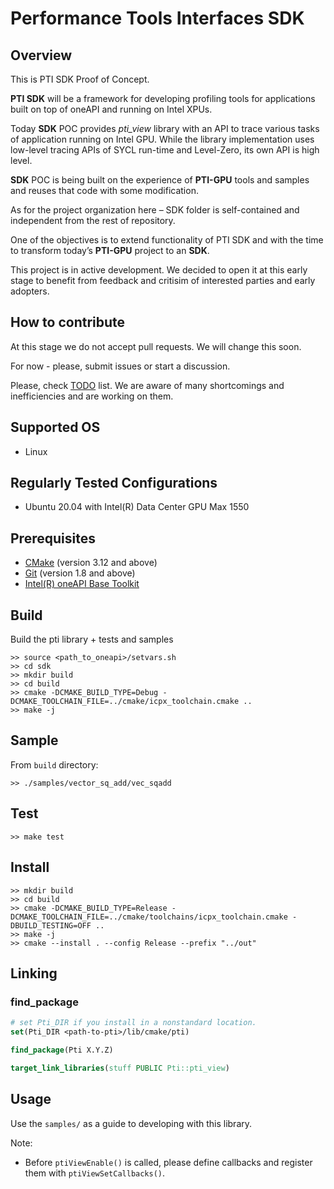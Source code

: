 # Performance Tools Interfaces SDK 

## Overview

This is PTI SDK Proof of Concept.

**PTI SDK** will be a framework for developing profiling tools for applications built on top of oneAPI and running on Intel XPUs. 

Today **SDK** POC provides *pti_view* library with an API to trace various tasks of application running on Intel GPU. While the library implementation uses low-level tracing APIs of SYCL run-time and Level-Zero, its own API is  high level. 

**SDK** POC is being built on the experience of **PTI-GPU** tools and samples and reuses that code with some modification. 

As for the project organization here – SDK folder is self-contained and independent from the rest of repository. 

One of the objectives is to extend functionality of PTI SDK and with the time to transform today’s **PTI-GPU** project to an **SDK**. 


This project is in active development. We decided to open it at this early stage to benefit from feedback and critisim of interested parties and early adopters.

## How to contribute 

At this stage we do not accept pull requests. We will change this soon. 

For now - please, submit issues or start a discussion. 

Please, check [TODO](TODO.md) list. We are aware of many shortcomings and inefficiencies and are working on them. 

## Supported OS

- Linux

## Regularly Tested Configurations

- Ubuntu 20.04 with Intel(R) Data Center GPU Max 1550

## Prerequisites 

- [CMake](https://cmake.org/) (version 3.12 and above)
- [Git](https://git-scm.com/) (version 1.8 and above)
- [Intel(R) oneAPI Base Toolkit](https://software.intel.com/content/www/us/en/develop/tools/oneapi/base-toolkit.html)

## Build

Build the pti library + tests and samples 

```console
>> source <path_to_oneapi>/setvars.sh
>> cd sdk
>> mkdir build
>> cd build
>> cmake -DCMAKE_BUILD_TYPE=Debug -DCMAKE_TOOLCHAIN_FILE=../cmake/icpx_toolchain.cmake ..
>> make -j
```

## Sample

From `build` directory:

```console
>> ./samples/vector_sq_add/vec_sqadd
```

## Test

```console
>> make test
```

## Install

```console
>> mkdir build
>> cd build
>> cmake -DCMAKE_BUILD_TYPE=Release -DCMAKE_TOOLCHAIN_FILE=../cmake/toolchains/icpx_toolchain.cmake -DBUILD_TESTING=OFF ..
>> make -j
>> cmake --install . --config Release --prefix "../out"
```

## Linking

### find_package

```cmake
# set Pti_DIR if you install in a nonstandard location.
set(Pti_DIR <path-to-pti>/lib/cmake/pti)

find_package(Pti X.Y.Z)

target_link_libraries(stuff PUBLIC Pti::pti_view)
```

## Usage

Use the `samples/` as a guide to developing with this library.

Note:

- Before `ptiViewEnable()` is called, please define
callbacks and register them with `ptiViewSetCallbacks()`.
